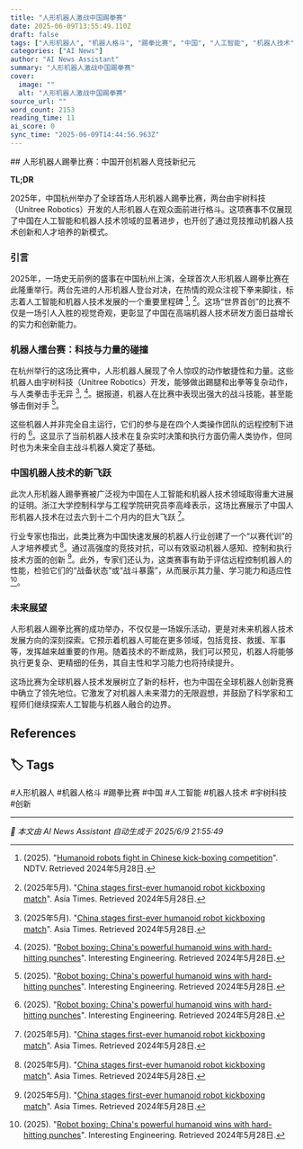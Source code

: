 ```yaml
---
title: "人形机器人激战中国踢拳赛"
date: 2025-06-09T13:55:49.110Z
draft: false
tags: ["人形机器人", "机器人格斗", "踢拳比赛", "中国", "人工智能", "机器人技术", "宇树科技", "创新"]
categories: ["AI News"]
author: "AI News Assistant"
summary: "人形机器人激战中国踢拳赛"
cover:
  image: ""
  alt: "人形机器人激战中国踢拳赛"
source_url: ""
word_count: 2153
reading_time: 11
ai_score: 0
sync_time: "2025-06-09T14:44:56.963Z"
---
```


<article>
## 人形机器人踢拳比赛：中国开创机器人竞技新纪元

****TL;DR****

2025年，中国杭州举办了全球首场人形机器人踢拳比赛，两台由宇树科技（Unitree Robotics）开发的人形机器人在观众面前进行格斗。这项赛事不仅展现了中国在人工智能和机器人技术领域的显著进步，也开创了通过竞技推动机器人技术创新和人才培养的新模式。

### 引言

2025年，一场史无前例的盛事在中国杭州上演，全球首次人形机器人踢拳比赛在此隆重举行。两台先进的人形机器人登台对决，在热情的观众注视下拳来脚往，标志着人工智能和机器人技术发展的一个重要里程碑 [^1], [^2]。这场“世界首创”的比赛不仅是一场引人入胜的视觉奇观，更彰显了中国在高端机器人技术研发方面日益增长的实力和创新能力。

### 机器人擂台赛：科技与力量的碰撞

在杭州举行的这场比赛中，人形机器人展现了令人惊叹的动作敏捷性和力量。这些机器人由宇树科技（Unitree Robotics）开发，能够做出踢腿和出拳等复杂动作，与人类拳击手无异 [^2], [^3]。据报道，机器人在比赛中表现出强大的战斗技能，甚至能够击倒对手 [^3]。

这些机器人并非完全自主运行，它们的参与是在四个人类操作团队的远程控制下进行的 [^3]。这显示了当前机器人技术在复杂实时决策和执行方面仍需人类协作，但同时也为未来全自主战斗机器人奠定了基础。

### 中国机器人技术的新飞跃

此次人形机器人踢拳赛被广泛视为中国在人工智能和机器人技术领域取得重大进展的证明。浙江大学控制科学与工程学院研究员李高峰表示，这场比赛展示了中国人形机器人技术在过去六到十二个月内的巨大飞跃 [^2]。

行业专家也指出，此类比赛为中国快速发展的机器人行业创建了一个“以赛代训”的人才培养模式 [^2]。通过高强度的竞技对抗，可以有效驱动机器人感知、控制和执行技术方面的创新 [^2]。此外，专家们还认为，这类赛事有助于评估远程控制机器人的性能，检验它们的“战备状态”或“战斗暴露”，从而展示其力量、学习能力和适应性 [^3]。

### 未来展望

人形机器人踢拳比赛的成功举办，不仅仅是一场娱乐活动，更是对未来机器人技术发展方向的深刻探索。它预示着机器人可能在更多领域，包括竞技、救援、军事等，发挥越来越重要的作用。随着技术的不断成熟，我们可以预见，机器人将能够执行更复杂、更精细的任务，其自主性和学习能力也将持续提升。

这场比赛为全球机器人技术发展树立了新的标杆，也为中国在全球机器人创新竞赛中确立了领先地位。它激发了对机器人未来潜力的无限遐想，并鼓励了科学家和工程师们继续探索人工智能与机器人融合的边界。

## References

[^1]: (2025). "[Humanoid robots fight in Chinese kick-boxing competition](https://www.ndtv.com/world-news/viral-video-in-a-world-first-humanoid-robots-battle-it-out-in-chinese-kick-boxing-match-8512719)". NDTV. Retrieved 2024年5月28日.
[^2]: (2025年5月). "[China stages first-ever humanoid robot kickboxing match](https://asiatimes.com/2025/05/china-stages-first-ever-humanoid-robot-kickboxing-match/)". Asia Times. Retrieved 2024年5月28日.
[^3]: (2025). "[Robot boxing: China's powerful humanoid wins with hard-hitting punches](https://interestingengineering.com/innovation/robot-boxing-china-humanoids-wins)". Interesting Engineering. Retrieved 2024年5月28日.
[^4]: (2025). "[In world's first humanoid boxing match, gloating robot face plants](https://www.popsci.com/technology/humanoid-robots-boxing-match/)". Popular Science. Retrieved 2024年5月28日.
[^5]: (2025年4月17日). "[Humanoid robots fight in Chinese boxing competition - BBC](https://www.bbc.com/news/videos/cgeg2x3lwepo)". BBC. Retrieved 2024年5月28日.
</article>

## 🏷️ Tags

#人形机器人 #机器人格斗 #踢拳比赛 #中国 #人工智能 #机器人技术 #宇树科技 #创新

---

*📰 本文由 AI News Assistant 自动生成于 2025/6/9 21:55:49*
